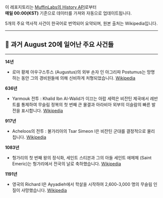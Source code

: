 

이 레포지토리는 [MuffinLabs의 History API](https://history.muffinlabs.com/date)로부터  
**매일 00:00(KST)** 기준으로 데이터를 가져와 자동으로 업데이트됩니다.

5개의 주요 역사적 사건이 한국어로 번역되어 요약되며, 원본 출처는 Wikipedia입니다.

---

## 📅 과거 **August 20**에 일어난 주요 사건들

---
**14년**
- 로마 황제 아우구스투스 (Augustus)의 외부 손자 인 아그리파 Postumus는 망명하는 동안 그의 경비원들에 의해 신비하게 처형되었습니다.  [Wikipedia](https://wikipedia.org/wiki/Agrippa_Postumus)

**636년**
- Yarmouk 전투 : Khalid Ibn Al-Walid가 이끄는 아랍 세력은 비잔틴 제국에서 레반트를 통제하여 무슬림 정복의 첫 번째 큰 물결과 아라비아 외부의 이슬람의 빠른 발전을 표시합니다.  [Wikipedia](https://wikipedia.org/wiki/Battle_of_Yarmouk)

**917년**
- Acheloos의 전투 : 불가리아의 Tsar Simeon I은 비잔틴 군대를 결정적으로 물리칩니다.  [Wikipedia](https://wikipedia.org/wiki/Battle_of_Achelous_(917))

**1083년**
- 헝가리의 첫 번째 왕의 정식화, 세인트 스티븐과 그의 아들 세인트 에메체 (Saint Emeric)는 헝가리에서 전국의 날로 축하했습니다.  [Wikipedia](https://wikipedia.org/wiki/King_of_Hungary)

**1191년**
- 영국의 Richard I은 Ayyadieh에서 학살을 시작하여 2,600-3,000 명의 무슬림 인질이 사망했습니다.  [Wikipedia](https://wikipedia.org/wiki/Richard_I_of_England)
